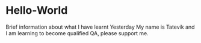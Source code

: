 # Hello-World
Brief information about what I have learnt Yesterday
My name is Tatevik  and I am learning to become qualified QA, please support me.
